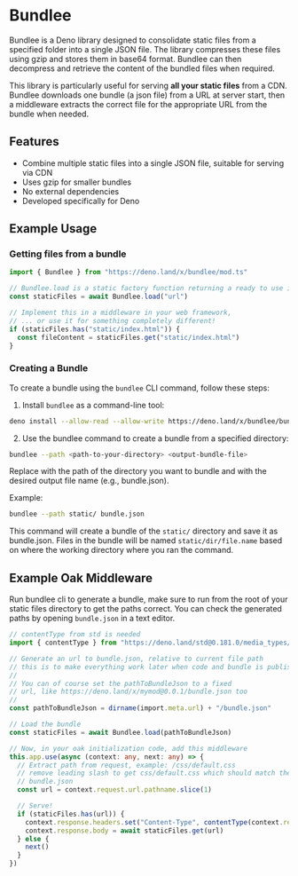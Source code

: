 # Bundlee

Bundlee is a Deno library designed to consolidate static files from a specified folder into a single JSON file. The library compresses these files using gzip and stores them in base64 format. Bundlee
can then decompress and retrieve the content of the bundled files when required.

This library is particularly useful for serving **all your static files** from a CDN. Bundlee downloads one bundle (a json file) from a URL at server start, then a middleware extracts the correct file
for the appropriate URL from the bundle when needed.

## Features

- Combine multiple static files into a single JSON file, suitable for serving via CDN
- Uses gzip for smaller bundles
- No external dependencies
- Developed specifically for Deno

## Example Usage

### Getting files from a bundle

```typescript
import { Bundlee } from "https://deno.land/x/bundlee/mod.ts"

// Bundlee.load is a static factory function returning a ready to use instance
const staticFiles = await Bundlee.load("url")

// Implement this in a middleware in your web framework,
// ... or use it for something completely different!
if (staticFiles.has("static/index.html")) {
  const fileContent = staticFiles.get("static/index.html")
}
```

### Creating a Bundle

To create a bundle using the `bundlee` CLI command, follow these steps:

1. Install `bundlee` as a command-line tool:

```sh
deno install --allow-read --allow-write https://deno.land/x/bundlee/bundlee.ts
```

2. Use the bundlee command to create a bundle from a specified directory:

```sh
bundlee --path <path-to-your-directory> <output-bundle-file>
```

Replace <path-to-your-directory> with the path of the directory you want to bundle and <output-bundle-file> with the desired output file name (e.g., bundle.json).

Example:

```sh
bundlee --path static/ bundle.json
```

This command will create a bundle of the `static/` directory and save it as bundle.json. Files in the bundle will be named `static/dir/file.name` based on where the working directory where you ran the
command.

## Example Oak Middleware

Run bundlee cli to generate a bundle, make sure to run from the root of your static files directory to get the paths correct. You can check the generated paths by opening `bundle.json` in a text
editor.

```ts
// contentType from std is needed
import { contentType } from "https://deno.land/std@0.181.0/media_types/content_type.ts"

// Generate an url to bundle.json, relative to current file path
// this is to make everything work later when code and bundle is published to a cdn.
//
// You can of course set the pathToBundleJson to a fixed
// url, like https://deno.land/x/mymod@0.0.1/bundle.json too
//
const pathToBundleJson = dirname(import.meta.url) + "/bundle.json"

// Load the bundle
const staticFiles = await Bundlee.load(pathToBundleJson)

// Now, in your oak initialization code, add this middleware
this.app.use(async (context: any, next: any) => {
  // Extract path from request, example: /css/default.css
  // remove leading slash to get css/default.css which should match the name in
  // bundle.json
  const url = context.request.url.pathname.slice(1)

  // Serve!
  if (staticFiles.has(url)) {
    context.response.headers.set("Content-Type", contentType(context.request.url.pathname))
    context.response.body = await staticFiles.get(url)
  } else {
    next()
  }
})
```

